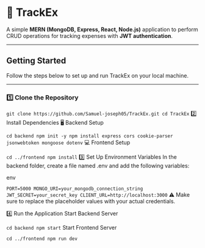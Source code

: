 # 🧾 TrackEx

A simple **MERN (MongoDB, Express, React, Node.js)** application to perform CRUD operations for tracking expenses with **JWT authentication**.

---

## Getting Started

Follow the steps below to set up and run TrackEx on your local machine.

---

### 1️⃣ Clone the Repository

`git clone https://github.com/Samuel-joseph05/TrackEx.git
cd TrackEx`
2️⃣ Install Dependencies
🖥️ Backend Setup


`cd backend
npm init -y
npm install express cors cookie-parser jsonwebtoken mongoose dotenv`
💻 Frontend Setup


`cd ../frontend
npm install`
3️⃣ Set Up Environment Variables
In the backend folder, create a file named .env and add the following variables:

env

`PORT=5000
MONGO_URI=your_mongodb_connection_string
JWT_SECRET=your_secret_key
CLIENT_URL=http://localhost:3000`
⚠️ Make sure to replace the placeholder values with your actual credentials.

4️⃣ Run the Application
Start Backend Server


`cd backend
npm start`
Start Frontend Server


`cd ../frontend
npm run dev`



